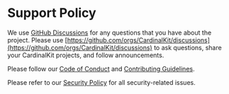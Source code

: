 <!--

This source file is part of the CardinalKit open-source project

SPDX-FileCopyrightText: 2022 CardinalKit and the project authors (see CONTRIBUTORS.md)

SPDX-License-Identifier: MIT

-->

# Support Policy

We use [GitHub Discussions](https://docs.github.com/en/discussions) for any questions that you have about the project.
Please use [https://github.com/orgs/CardinalKit/discussions](https://github.com/orgs/CardinalKit/discussions) to ask questions, share your CardinalKit projects, and follow announcements.

Please follow our [Code of Conduct](https://github.com/CardinalKit/.github/blob/main/CODE_OF_CONDUCT.md) and [Contributing Guidelines](https://github.com/CardinalKit/.github/blob/main/CONTRIBUTING.md).

Please refer to our [Security Policy](https://github.com/CardinalKit/.github/blob/main/SECURITY.md) for all security-related issues.